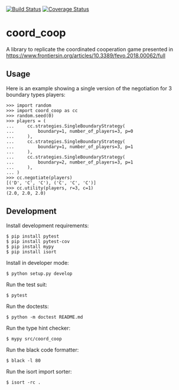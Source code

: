 [![Build Status](https://travis-ci.org/drvinceknight/coord_coop.svg?branch=master)](https://travis-ci.org/drvinceknight/coord_coop)
[![Coverage Status](https://coveralls.io/repos/github/drvinceknight/coord_coop/badge.svg?branch=master)](https://coveralls.io/github/drvinceknight/coord_coop?branch=master)

# coord_coop

A library to replicate the coordinated cooperation game presented in https://www.frontiersin.org/articles/10.3389/fevo.2018.00062/full

## Usage

Here is an example showing a single version of the negotiation for 3 boundary
types players:

    >>> import random
    >>> import coord_coop as cc
    >>> random.seed(0)
    >>> players = (
    ...     cc.strategies.SingleBoundaryStrategy(
    ...         boundary=1, number_of_players=3, p=0
    ...     ),
    ...     cc.strategies.SingleBoundaryStrategy(
    ...         boundary=1, number_of_players=3, p=1
    ...     ),
    ...     cc.strategies.SingleBoundaryStrategy(
    ...         boundary=2, number_of_players=3, p=1
    ...     ),
    ... )
    >>> cc.negotiate(players)
    [('D', 'C', 'C'), ('C', 'C', 'C')]
    >>> cc.utility(players, r=3, c=1)
    (2.0, 2.0, 2.0)

## Development

Install development requirements:

    $ pip install pytest
    $ pip install pytest-cov
    $ pip install mypy
    $ pip install isort

Install in developer mode:

    $ python setup.py develop

Run the test suit:

    $ pytest

Run the doctests:

    $ python -m doctest README.md

Run the type hint checker:

    $ mypy src/coord_coop

Run the black code formatter:

    $ black -l 80

Run the isort import sorter:

    $ isort -rc .
